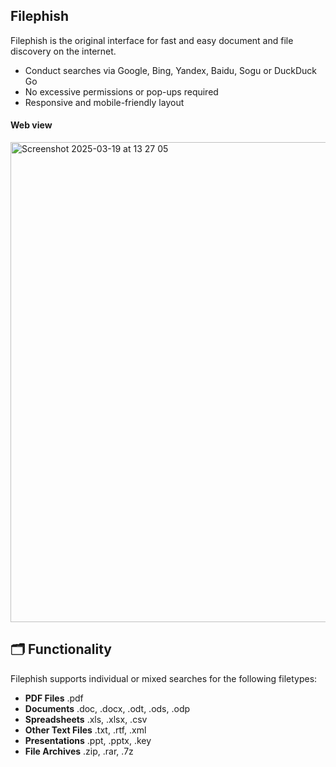 ## **Filephish**
Filephish is the original interface for fast and easy document and file discovery on the internet. 
- Conduct searches via Google, Bing, Yandex, Baidu, Sogu or DuckDuck Go
- No excessive permissions or pop-ups required
- Responsive and mobile-friendly layout

#### Web view
<img width="768" alt="Screenshot 2025-03-19 at 13 27 05" src="https://github.com/user-attachments/assets/c74352f9-e9d3-471d-a1d1-870ed08de31c" />

## 🗂️ Functionality
Filephish supports individual or mixed searches for the following filetypes:
- **PDF Files** .pdf
- **Documents** .doc, .docx, .odt, .ods, .odp
- **Spreadsheets** .xls, .xlsx, .csv 
- **Other Text Files** .txt, .rtf, .xml
- **Presentations** .ppt, .pptx, .key
- **File Archives** .zip, .rar, .7z
